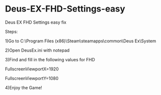 # Deus-EX-FHD-Settings-easy
Deus EX FHD Settings easy fix

Steps:

1)Go to C:\Program Files (x86)\Steam\steamapps\common\Deus Ex\System

2)Open DeusEx.ini with notepad

3)Find and fill in the following values for FHD

FullscreenViewportX=1920

FullscreenViewportY=1080

4)Enjoy the Game!

 
